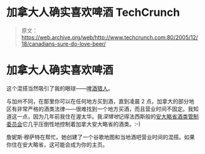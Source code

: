 # 加拿大人确实喜欢啤酒 TechCrunch

> 原文：<https://web.archive.org/web/http://www.techcrunch.com:80/2005/12/18/canadians-sure-do-love-beer/>

# 加拿大人确实喜欢啤酒

这个混搭当然吸引了我的眼球——[啤酒猎人](https://web.archive.org/web/20221006021558/http://www.beerhunter.ca/)。

与加州不同，在那里你可以在任何地方买到酒，直到凌晨 2 点，加拿大的部分地区有非常严格的酒类法律——很难找到一个地方买酒，而且营业时间不固定。我知道这一点，因为几年前我住在渥太华。我*深情地*记得法西斯般的[安大略省酒类管制委员会](https://web.archive.org/web/20221006021558/http://www.lcbo.com/)它几乎压倒性地控制着加拿大安大略省的酒类。:-)

詹妮斯·穆萨特在帮忙。她创建了一个谷歌地图和当地酒吧营业时间的混搭。如果你住在安大略省，这可能会成为你的主页。